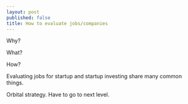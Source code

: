 ```yaml
---
layout: post
published: false
title: How to evaluate jobs/companies
---
```


Why?

What?

How?

Evaluating jobs for startup and startup investing share many common things.

Orbital strategy. Have to go to next level.